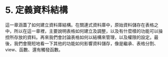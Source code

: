 # 5. 定義資料結構

這一章涵蓋了如何建立資料庫結構。在關連式資料庫中，原始資料儲存在表格之中，所以在這一章裡，主要說明表格如何建立及調整，以及有什麼樣的功能可以操控所存放的資料。再來我們會討論表格如何以結構來管理，以及權限的設定。最後，我們會簡短地看一下其他的功能如何影響資料儲存，像是繼承、表格分割、view、函數、還有觸發函數。

